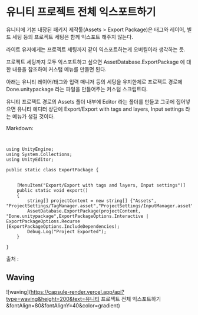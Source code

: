 # 유니티 프로젝트 전체 익스포트하기

유니티에 기본 내장된 패키지 제작툴(Assets > Export Package)은 태그와 레이어, 빌드 세팅 등의 프로젝트 세팅은 함께 익스포트 해주지 않는다.

라이트 유저에게는 프로젝트 세팅까지 같이 익스포트하는게 오버킬이라 생각하는 듯.

프로젝트 세팅까지 모두 익스포트하고 싶으면 AssetDatabase.ExportPackage 에 대한 내용을 참조하여 커스텀 메뉴를 만들면 된다.

아래는 유니티 레이어/태그와 입력 매니저 등의 세팅을 유지한체로 프로젝트 경로에 Done.unitypackage 라는 파일을 만들어주는 커스텀 스크립트다.

유니티 프로젝트 경로의 Assets 폴더 내부에 Editor 라는 폴더를 만들고 그곳에 집어넣으면 유니티 에디터 상단에 Export/Export with tags and layers, Input settings 라는 메뉴가 생길 것이다.

Markdown:
```


using UnityEngine;
using System.Collections;
using UnityEditor;
 
public static class ExportPackage {
 

    [MenuItem("Export/Export with tags and layers, Input settings")]
    public static void export()
    {
        string[] projectContent = new string[] {"Assets", "ProjectSettings/TagManager.asset","ProjectSettings/InputManager.asset","ProjectSettings/ProjectSettings.asset"};
        AssetDatabase.ExportPackage(projectContent, "Done.unitypackage",ExportPackageOptions.Interactive | ExportPackageOptions.Recurse |ExportPackageOptions.IncludeDependencies);
        Debug.Log("Project Exported");
    }
 
}
```
출처 : 

## Waving <a id="waving">
![waving](https://capsule-render.vercel.app/api?type=waving&height=200&text=유니티 프로젝트 전체 익스포트하기&fontAlign=80&fontAlignY=40&color=gradient)
